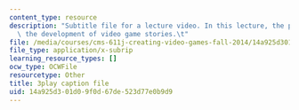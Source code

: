 ```yaml
---
content_type: resource
description: "Subtitle file for a lecture video. In this lecture, the professors discuss\
  \ the development of video game stories.\t"
file: /media/courses/cms-611j-creating-video-games-fall-2014/14a925d301d09f0d67de523d77e0b9d9_SSnV-2uWG9w.srt
file_type: application/x-subrip
learning_resource_types: []
ocw_type: OCWFile
resourcetype: Other
title: 3play caption file
uid: 14a925d3-01d0-9f0d-67de-523d77e0b9d9
---
```

